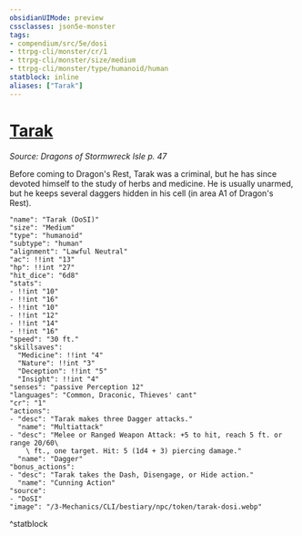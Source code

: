 ```yaml
---
obsidianUIMode: preview
cssclasses: json5e-monster
tags:
- compendium/src/5e/dosi
- ttrpg-cli/monster/cr/1
- ttrpg-cli/monster/size/medium
- ttrpg-cli/monster/type/humanoid/human
statblock: inline
aliases: ["Tarak"]
---
```

# [Tarak](3-Mechanics\CLI\bestiary\npc/tarak-dosi.md)
*Source: Dragons of Stormwreck Isle p. 47*  

Before coming to Dragon's Rest, Tarak was a criminal, but he has since devoted himself to the study of herbs and medicine. He is usually unarmed, but he keeps several daggers hidden in his cell (in area A1 of Dragon's Rest).

```statblock
"name": "Tarak (DoSI)"
"size": "Medium"
"type": "humanoid"
"subtype": "human"
"alignment": "Lawful Neutral"
"ac": !!int "13"
"hp": !!int "27"
"hit_dice": "6d8"
"stats":
- !!int "10"
- !!int "16"
- !!int "10"
- !!int "12"
- !!int "14"
- !!int "16"
"speed": "30 ft."
"skillsaves":
  "Medicine": !!int "4"
  "Nature": !!int "3"
  "Deception": !!int "5"
  "Insight": !!int "4"
"senses": "passive Perception 12"
"languages": "Common, Draconic, Thieves' cant"
"cr": "1"
"actions":
- "desc": "Tarak makes three Dagger attacks."
  "name": "Multiattack"
- "desc": "Melee or Ranged Weapon Attack: +5 to hit, reach 5 ft. or range 20/60\
    \ ft., one target. Hit: 5 (1d4 + 3) piercing damage."
  "name": "Dagger"
"bonus_actions":
- "desc": "Tarak takes the Dash, Disengage, or Hide action."
  "name": "Cunning Action"
"source":
- "DoSI"
"image": "/3-Mechanics/CLI/bestiary/npc/token/tarak-dosi.webp"
```
^statblock